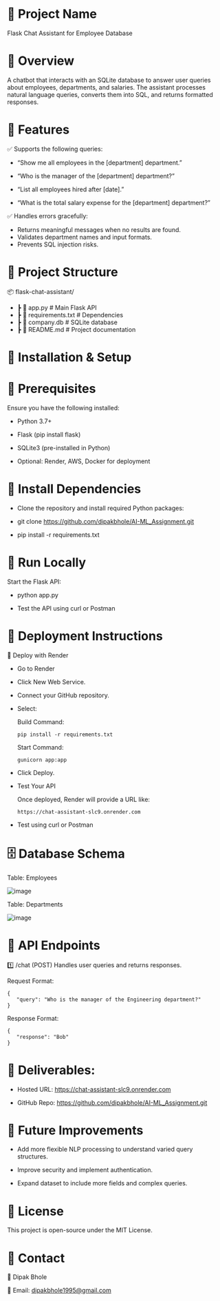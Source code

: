 # 📝 Project Name
Flask Chat Assistant for Employee Database

# 📌 Overview
A chatbot that interacts with an SQLite database to answer user queries about employees, departments, and salaries. The assistant processes natural language queries, converts them into SQL, and returns formatted responses.

# 📌 Features

✅ Supports the following queries:

- “Show me all employees in the [department] department.”

- “Who is the manager of the [department] department?”

- “List all employees hired after [date].”

- “What is the total salary expense for the [department] department?”

✅ Handles errors gracefully:

- Returns meaningful messages when no results are found.
- Validates department names and input formats.
- Prevents SQL injection risks.

# 📂 Project Structure

📦 flask-chat-assistant/
 - ┣ 📜 app.py                 # Main Flask API
 - ┣ 📜 requirements.txt        # Dependencies
 - ┣ 📜 company.db              # SQLite database
 - ┣ 📜 README.md               # Project documentation

# 🔧 Installation & Setup

# 📌 Prerequisites

Ensure you have the following installed:

- Python 3.7+

- Flask (pip install flask)

- SQLite3 (pre-installed in Python)

- Optional: Render, AWS, Docker for deployment

# 📌 Install Dependencies

- Clone the repository and install required Python packages:

- git clone https://github.com/dipakbhole/AI-ML_Assignment.git

- pip install -r requirements.txt

# 📌 Run Locally

Start the Flask API:

- python app.py

 - Test the API using curl or Postman

# 🚀 Deployment Instructions

🔹 Deploy with Render

- Go to Render

- Click New Web Service.

- Connect your GitHub repository.

- Select:

  Build Command:
  
      pip install -r requirements.txt

  Start Command:
  
      gunicorn app:app

- Click Deploy.


- Test Your API

   Once deployed, Render will provide a URL like:

      https://chat-assistant-slc9.onrender.com

- Test using curl or Postman


# 🗄️ Database Schema

Table: Employees

![image](https://github.com/user-attachments/assets/c01587e4-c811-4490-99a9-be8f46051a69)

Table: Departments

![image](https://github.com/user-attachments/assets/0b8887ed-a2a4-471a-95af-831a51198df3)



# 📝 API Endpoints

1️⃣ /chat (POST)
Handles user queries and returns responses.

Request Format:

    {
       "query": "Who is the manager of the Engineering department?"
    }

Response Format:

    {
       "response": "Bob"
    }

# 📌 Deliverables:

- Hosted URL: https://chat-assistant-slc9.onrender.com

- GitHub Repo: https://github.com/dipakbhole/AI-ML_Assignment.git

# 📌 Future Improvements

- Add more flexible NLP processing to understand varied query structures.

- Improve security and implement authentication.

- Expand dataset to include more fields and complex queries.

# 📌 License

This project is open-source under the MIT License.

# 📩 Contact

👤 Dipak Bhole

📧 Email: dipakbhole1995@gmail.com



